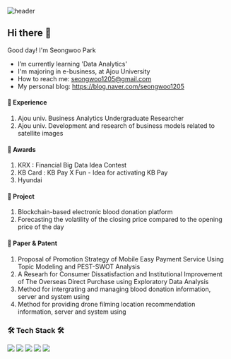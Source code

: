 ![header](https://capsule-render.vercel.app/api?type=soft&color=auto&height=150&section=header&text=HELLOSSONG&fontSize=70&animation=twinkling)

## Hi there 👋 

Good day! I'm Seongwoo Park
- I’m currently learning 'Data Analytics'
- I'm majoring in e-business, at Ajou University
- How to reach me: seongwoo1205@gmail.com
- My personal blog: https://blog.naver.com/seongwoo1205

#### 🥇 Experience
1. Ajou univ. Business Analytics Undergraduate Researcher
2. Ajou univ. Development and research of business models related to satellite images

#### 🥇 Awards
1. KRX : Financial Big Data Idea Contest
2. KB Card : KB Pay X Fun - Idea for activating KB Pay
3. Hyundai 

#### 🥇 Project
1. Blockchain-based electronic blood donation platform
2. Forecasting the volatility of the closing price compared to the opening price of the day 

#### 🥇 Paper & Patent
1. Proposal  of  Promotion  Strategy  of  Mobile  Easy Payment  Service  Using  Topic  Modeling  and PEST-SWOT  Analysis
2. A Researh for Consumer Dissatisfaction and Institutional Improvement of The Overseas Direct Purchase using Exploratory Data Analysis
3. Method for intergrating and managing blood donation information, server and system using
4. Method for providing drone filming location recommendation information, server and system using


<h3>🛠 Tech Stack 🛠</h3>

<p>
  <img src="https://img.shields.io/badge/Python-3776AB?style=flat-square&logo=Python&logoColor=white"/>
  <img src="https://img.shields.io/badge/R-276DC3?style=flat-square&logo=R&logoColor=white"/>
  <img src="https://img.shields.io/badge/Tableau-E97627?style=flat-square&logo=Tableau&logoColor=white"/>
  <img src="https://img.shields.io/badge/MySQL-4479A1?style=flat-square&logo=MySQL&logoColor=white"/>
  <img src="https://img.shields.io/badge/React-61DAFB?style=flat-square&logo=React&logoColor=white"/>

</p>






